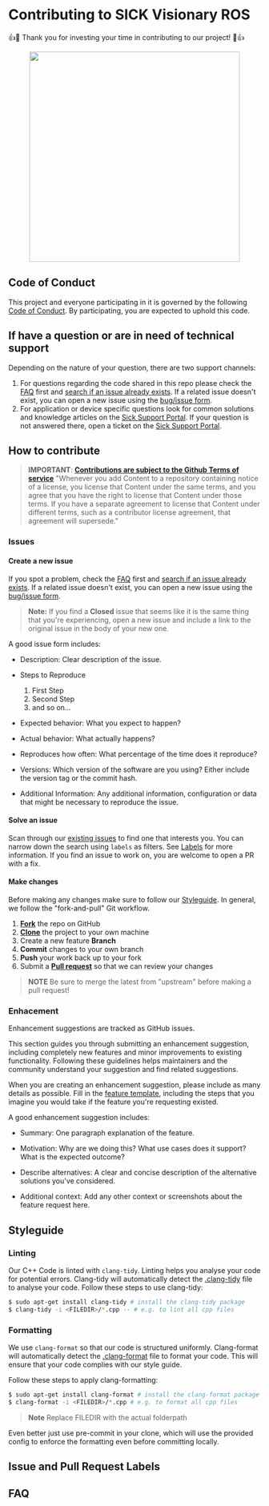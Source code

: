 # Contributing to SICK Visionary ROS

:+1::tada: Thank you for investing your time in contributing to our project! :tada::+1:

<div style="text-align: center;">
  <img src="https://upload.wikimedia.org/wikipedia/commons/thumb/f/f1/Logo_SICK_AG_2009.svg/1200px-Logo_SICK_AG_2009.svg.png" width="420">
</div>

## Code of Conduct

This project and everyone participating in it is governed by the following [Code of Conduct](CODE_OF_CONDUCT.md).
By participating, you are expected to uphold this code.

## If have a question or are in need of technical support

Depending on the nature of your question, there are two support channels:

1. For questions regarding the code shared in this repo please check the [FAQ](#faq) first and [search if an issue already exists](../../issues).
   If a related issue doesn't exist, you can open a new issue using the [bug/issue form](../../issues/new/choose).
2. For application or device specific questions look for common solutions and knowledge articles on the [Sick Support Portal](https://support.sick.com/).
   If your question is not answered there, open a ticket on the [Sick Support Portal](https://support.sick.com/).

## How to contribute

> **IMPORTANT**: [**Contributions are subject to the Github Terms of service**](https://docs.github.com/en/site-policy/github-terms/github-terms-of-service#6-contributions-under-repository-license)
> "Whenever you add Content to a repository containing notice of a license, you license that Content under the same terms, and you agree that you have the right to license that Content under those terms. If you have a separate agreement to license that Content under different terms, such as a contributor license agreement, that agreement will supersede."

### Issues

#### Create a new issue

If you spot a problem, check the [FAQ](#faq) first and [search if an issue already exists](../../issues).
If a related issue doesn't exist, you can open a new issue using the [bug/issue form](../../issues/new/choose).

> **Note:** If you find a **Closed** issue that seems like it is the same thing that you're experiencing, open a new issue and include a link to the original issue in the body of your new one.

A good issue form includes:
- Description: Clear description of the issue.

- Steps to Reproduce
    1. First Step
    2. Second Step
    3. and so on…

- Expected behavior: What you expect to happen?

- Actual behavior: What actually happens?

- Reproduces how often: What percentage of the time does it reproduce?

- Versions: Which version of the software are you using? Either include the version tag or the commit hash.

- Additional Information: Any additional information, configuration or data that might be necessary to reproduce the issue.

#### Solve an issue

Scan through our [existing issues](../../issues) to find one that interests you.
You can narrow down the search using `labels` as filters.
See [Labels](##Issue-and-Pull-Request-Labels) for more information.
If you find an issue to work on, you are welcome to open a PR with a fix.

#### Make changes

Before making any changes make sure to follow our [Styleguide](#styleguide).
In general, we follow the "fork-and-pull" Git workflow.

 1. [**Fork**](https://docs.github.com/de/get-started/quickstart/fork-a-repo) the repo on GitHub
 2. [**Clone**](https://docs.github.com/de/repositories/creating-and-managing-repositories/cloning-a-repository) the project to your own machine
 3. Create a new feature **Branch**
 4. **Commit** changes to your own branch
 5. **Push** your work back up to your fork
 6. Submit a [**Pull request**](https://docs.github.com/de/pull-requests/collaborating-with-pull-requests/proposing-changes-to-your-work-with-pull-requests/creating-a-pull-request) so that we can review your changes

> **NOTE** Be sure to merge the latest from "upstream" before making a pull request!

### Enhacement
Enhancement suggestions are tracked as GitHub issues.

This section guides you through submitting an enhancement suggestion, including completely new features and minor improvements to existing functionality.
Following these guidelines helps maintainers and the community understand your suggestion and find related suggestions.

When you are creating an enhancement suggestion, please include as many details as possible.
Fill in the [feature template](../../issues/new/choose), including the steps that you imagine you would take if the feature you're requesting existed.

A good enhancement suggestion includes:
- Summary: One paragraph explanation of the feature.

- Motivation: Why are we doing this? What use cases does it support? What is the expected outcome?

- Describe alternatives: A clear and concise description of the alternative solutions you've considered.

- Additional context: Add any other context or screenshots about the feature request here.

## Styleguide

### Linting
Our C++ Code is linted with `clang-tidy`. Linting helps you analyse your code for potential errors. Clang-tidy will automatically detect the [.clang-tidy](.clang-tidy) file to analyse your code.
Follow these steps to use clang-tidy:
```bash
$ sudo apt-get install clang-tidy # install the clang-tidy package
$ clang-tidy -i <FILEDIR>/*.cpp -- # e.g. to lint all cpp files
```

### Formatting

We use `clang-format` so that our code is structured uniformly.
Clang-format will automatically detect the [.clang-format](.clang-format) file to format your code.
This will ensure that your code complies with our style guide.

Follow these steps to apply clang-formatting:
```bash
$ sudo apt-get install clang-format # install the clang-format package
$ clang-format -i <FILEDIR>/*.cpp # e.g. to format all cpp files
```
>**Note**
> Replace FILEDIR with the actual folderpath

Even better just use pre-commit in your clone, which will use the provided config to enforce the formatting even before committing locally.

## Issue and Pull Request Labels

## FAQ
